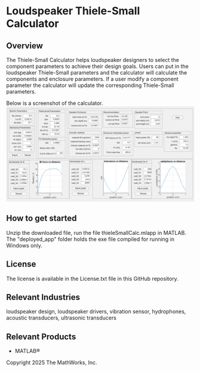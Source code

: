 # Loudspeaker Thiele-Small Calculator

## Overview
The Thiele-Small Calculator helps loudspeaker designers to select the component parameters to achieve their design goals. Users can put in the loudspeaker Thiele-Small parameters and the calculator will calculate the components and enclosure parameters.  If a user modify a component parameter the calculator will update the corresponding Thiele-Small parameters.   

Below is a screenshot of the calculator.
![screenshot](images/thieleSmallCalc.png)

## How to get started
Unzip the downloaded file, run the file thieleSmallCalc.mlapp in MATLAB. 
The "deployed_app" folder holds the exe file compiled for running in Windows only.

## License
The license is available in the License.txt file in this GitHub repository.

## Relevant Industries
loudspeaker design, loudspeaker drivers, vibration sensor, hydrophones, acoustic transducers, ultrasonic transducers

## Relevant Products
 *  MATLAB®

Copyright 2025 The MathWorks, Inc.
